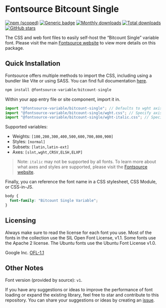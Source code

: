 # Fontsource Bitcount Single

[![npm (scoped)](https://img.shields.io/npm/v/@fontsource-variable/bitcount-single?color=brightgreen)](https://www.npmjs.com/package/@fontsource-variable/bitcount-single) [![Generic badge](https://img.shields.io/badge/fontsource-passing-brightgreen)](https://github.com/fontsource/fontsource) [![Monthly downloads](https://badgen.net/npm/dm/@fontsource-variable/bitcount-single)](https://github.com/fontsource/fontsource) [![Total downloads](https://badgen.net/npm/dt/@fontsource-variable/bitcount-single)](https://github.com/fontsource/fontsource) [![GitHub stars](https://img.shields.io/github/stars/fontsource/fontsource.svg?style=social&label=Star)](https://github.com/fontsource/fontsource/stargazers)

The CSS and web font files to easily self-host the “Bitcount Single” variable font. Please visit the main [Fontsource website](https://fontsource.org/fonts/bitcount-single) to view more details on this package.

## Quick Installation

Fontsource offers multiple methods to import the CSS, including using a bundler like Vite or using SASS. You can find full documentation [here](https://fontsource.org/docs/getting-started/introduction).

```javascript
npm install @fontsource-variable/bitcount-single
```

Within your app entry file or site component, import it in.

```javascript
import "@fontsource-variable/bitcount-single"; // Defaults to wght axis
import "@fontsource-variable/bitcount-single/wght.css"; // Specify axis
import "@fontsource-variable/bitcount-single/wght-italic.css"; // Specify axis and style
```

Supported variables:
- Weights: `[100,200,300,400,500,600,700,800,900]`
- Styles: `[normal]`
- Subsets: `[latin,latin-ext]`
- Axes: `[slnt,wght,CRSV,ELSH,ELXP]`

> Note: `italic` may not be supported by all fonts. To learn more about what axes and styles are supported, please visit the [Fontsource website](https://fontsource.org/fonts/bitcount-single).

Finally, you can reference the font name in a CSS stylesheet, CSS Module, or CSS-in-JS.

```css
body {
  font-family: "Bitcount Single Variable";
}
```

## Licensing
Always make sure to read the license for each font you use. Most of the fonts in the collection use the SIL Open Font License, v1.1. Some fonts use the Apache 2 license. The Ubuntu fonts use the Ubuntu Font License v1.0.

Google Inc.
[OFL-1.1](http://scripts.sil.org/OFL)

## Other Notes
Font version (provided by source): `v1`.

If you have any suggestions or ideas to improve the performance of font loading or expand the existing library, feel free to star and contribute to this repository. You can share your suggestions or ideas by creating an [issue](https://github.com/fontsource/fontsource/issues).